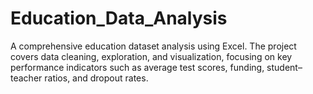 # Education_Data_Analysis
A comprehensive education dataset analysis using Excel. The project covers data cleaning, exploration, and visualization, focusing on key performance indicators such as average test scores, funding, student–teacher ratios, and dropout rates.
